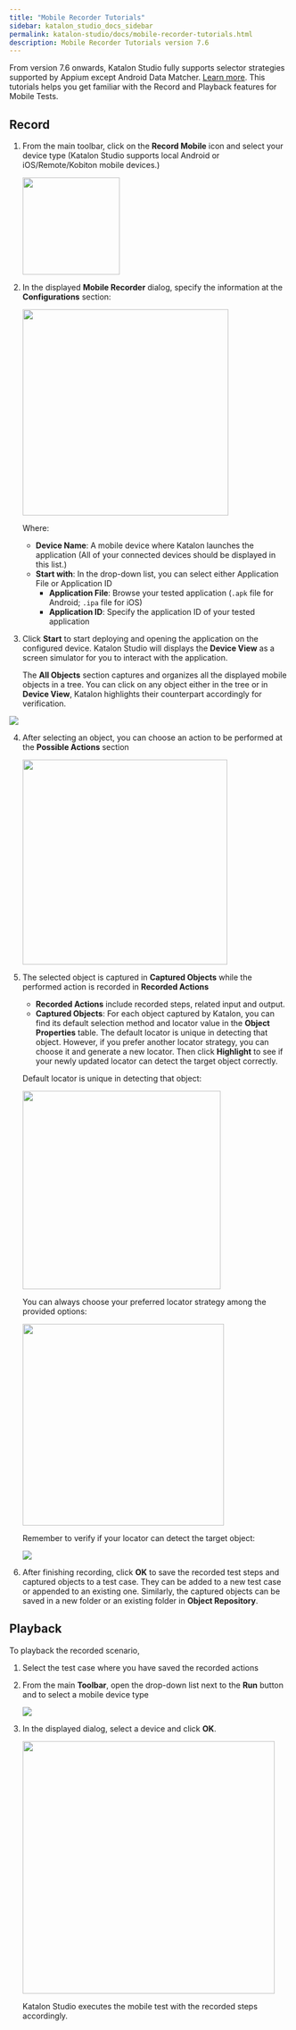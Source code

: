 ```yaml
---
title: "Mobile Recorder Tutorials"
sidebar: katalon_studio_docs_sidebar
permalink: katalon-studio/docs/mobile-recorder-tutorials.html
description: Mobile Recorder Tutorials version 7.6
---
```


From version 7.6 onwards, Katalon Studio fully supports selector strategies supported by Appium except Android Data Matcher. [Learn more](https://docs.katalon.com/katalon-studio/docs/locators_object_identification.html). This tutorials helps you get familiar with the Record and Playback features for Mobile Tests.

## Record

1. From the main toolbar, click on the **Record Mobile** icon and select your device type (Katalon Studio supports local Android or iOS/Remote/Kobiton mobile devices.)
   
   <img src="https://github.com/katalon-studio/docs-images/raw/master/katalon-studio/docs/record-mobile-utility/recorder-icon.png" width=174>

2. In the displayed **Mobile Recorder** dialog, specify the information at the **Configurations** section:

   <img src="https://github.com/katalon-studio/docs-images/raw/master/katalon-studio/docs/record-mobile-utility/configurations.png" width=369>
   
   Where:

   * **Device Name**: A mobile device where Katalon launches the application (All of your connected devices should be displayed in this list.)
   * **Start with**: In the drop-down list, you can select either Application File or Application ID
      * **Application File**: Browse your tested application (`.apk` file for Android; `.ipa` file for iOS)
      * **Application ID**: Specify the application ID of your tested application

3. Click **Start** to start deploying and opening the application on the configured device. Katalon Studio will displays the **Device View** as a screen simulator for you to interact with the application.

   The **All Objects** section captures and organizes all the displayed mobile objects in a tree. You can click on any object either in the tree or in **Device View**, Katalon highlights their counterpart accordingly for verification.

<img src="https://github.com/katalon-studio/docs-images/raw/master/katalon-studio/docs/record-mobile-utility/device-view.png">

4. After selecting an object, you can choose an action to be performed at the **Possible Actions** section

   <img src="https://github.com/katalon-studio/docs-images/raw/master/katalon-studio/docs/record-mobile-utility/possible-actions.png" width=367>

5. The selected object is captured in **Captured Objects** while the performed action is recorded in **Recorded Actions**

   * **Recorded Actions** include recorded steps, related input and output.
   * **Captured Objects**: For each object captured by Katalon, you can find its default selection method and locator value in the **Object Properties** table. The default locator is unique in detecting that object. However, if you prefer another locator strategy, you can choose it and generate a new locator. Then click **Highlight** to see if your newly updated locator can detect the target object correctly.
   
   Default locator is unique in detecting that object:

   <img src="https://github.com/katalon-studio/docs-images/raw/master/katalon-studio/docs/record-mobile-utility/default-unique-locator.png" width=355>

   You can always choose your preferred locator strategy among the provided options:

   <img src="https://github.com/katalon-studio/docs-images/raw/master/katalon-studio/docs/record-mobile-utility/select-selection-method.png" width=361>
   
   Remember to verify if your locator can detect the target object:

   <img src="https://github.com/katalon-studio/docs-images/raw/master/katalon-studio/docs/record-mobile-utility/selector-highlight.png">

6. After finishing recording, click **OK** to save the recorded test steps and captured objects to a test case. They can be added to a new test case or appended to an existing one. Similarly, the captured objects can be saved in a new folder or an existing folder in **Object Repository**.

## Playback

To playback the recorded scenario, 

1. Select the test case where you have saved the recorded actions
2. From the main **Toolbar**, open the drop-down list next to the **Run** button and to select a mobile device type

   <img src="https://github.com/katalon-studio/docs-images/raw/master/katalon-studio/docs/record-mobile-utility/playback.png">

3. In the displayed dialog, select a device and click **OK**.

   <img src="https://github.com/katalon-studio/docs-images/raw/master/katalon-studio/docs/record-mobile-utility/device.png" width=452>

   Katalon Studio executes the mobile test with the recorded steps accordingly.
